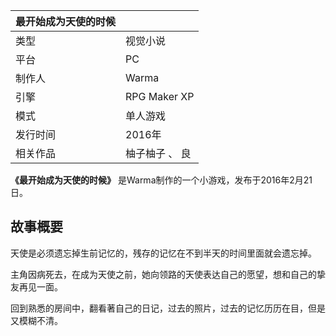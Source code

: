 |  最开始成为天使的时候  ||
|---|---|
|类型  |  视觉小说   |
|平台  |  PC   |
|制作人  |  Warma   |
|引擎  |  RPG Maker XP   |
|模式  |  单人游戏   |
|发行时间  |  2016年   |
|相关作品  |  柚子柚子  、  良   |
  
**《最开始成为天使的时候》** 是Warma制作的一个小游戏，发布于2016年2月21日。

##  故事概要

天使是必须遗忘掉生前记忆的，残存的记忆在不到半天的时间里面就会遗忘掉。

主角因病死去，在成为天使之前，她向领路的天使表达自己的愿望，想和自己的挚友再见一面。

回到熟悉的房间中，翻看著自己的日记，过去的照片，过去的记忆历历在目，但是又模糊不清。